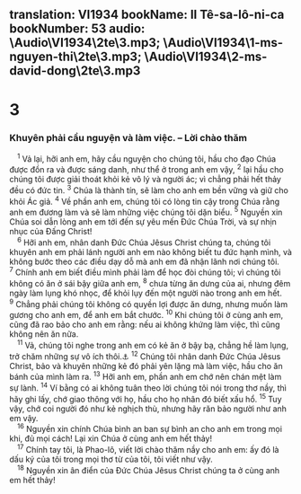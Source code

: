 translation: VI1934
bookName: II Tê-sa-lô-ni-ca 
bookNumber: 53
audio: \Audio\VI1934\2te\3.mp3; \Audio\VI1934\1-ms-nguyen-thi\2te\3.mp3; \Audio\VI1934\2-ms-david-dong\2te\3.mp3
-------

<div class="title"><h1>3</h1><h3>Khuyên phải cầu nguyện và làm việc. – Lời chào thăm</h3></div>
<span class="verse 2te_3_1"> <sup>1</sup> Vả lại, hỡi anh em, hãy cầu nguyện cho chúng tôi, hầu cho đạo Chúa được đồn ra và được sáng danh, như thể ở trong anh em vậy, </span>
<span class="verse 2te_3_2"><sup>2</sup> lại hầu cho chúng tôi được giải thoát khỏi kẻ vô lý và người ác; vì chẳng phải hết thảy đều có đức tin. </span>
<span class="verse 2te_3_3"><sup>3</sup> Chúa là thành tín, sẽ làm cho anh em bền vững và giữ cho khỏi Ác giả. </span>
<span class="verse 2te_3_4"><sup>4</sup> Về phần anh em, chúng tôi có lòng tin cậy trong Chúa rằng anh em đương làm và sẽ làm những việc chúng tôi dặn biểu. </span>
<span class="verse 2te_3_5"><sup>5</sup> Nguyền xin Chúa soi dẫn lòng anh em tới đến sự yêu mến Đức Chúa Trời, và sự nhịn nhục của Đấng Christ! <br/></span>
<span class="verse 2te_3_6"> <sup>6</sup> Hỡi anh em, nhân danh Đức Chúa Jêsus Christ chúng ta, chúng tôi khuyên anh em phải lánh người anh em nào không biết tu đức hạnh mình, và không bước theo các điều dạy dỗ mà anh em đã nhận lãnh nơi chúng tôi. </span>
<span class="verse 2te_3_7"><sup>7</sup> Chính anh em biết điều mình phải làm để học đòi chúng tôi; vì chúng tôi không có ăn ở sái bậy giữa anh em, </span>
<span class="verse 2te_3_8"><sup>8</sup> chưa từng ăn dưng của ai, nhưng đêm ngày làm lụng khó nhọc, để khỏi lụy đến một người nào trong anh em hết. </span>
<span class="verse 2te_3_9"><sup>9</sup> Chẳng phải chúng tôi không có quyền lợi được ăn dưng, nhưng muốn làm gương cho anh em, để anh em bắt chước. </span>
<span class="verse 2te_3_10"><sup>10</sup> Khi chúng tôi ở cùng anh em, cũng đã rao bảo cho anh em rằng: nếu ai không khứng làm việc, thì cũng không nên ăn nữa. <br/></span>
<span class="verse 2te_3_11"> <sup>11</sup> Vả, chúng tôi nghe trong anh em có kẻ ăn ở bậy bạ, chẳng hề làm lụng, trở chăm những sự vô ích thôi.<a data-toggle="tooltip" data-placement="bottom" title="Ctd: ngồi Le đôi mách">⚓</a></span>
<span class="verse 2te_3_12"><sup>12</sup> Chúng tôi nhân danh Đức Chúa Jêsus Christ, bảo và khuyên những kẻ đó phải yên lặng mà làm việc, hầu cho ăn bánh của mình làm ra. </span>
<span class="verse 2te_3_13"><sup>13</sup> Hỡi anh em, phần anh em chớ nên chán mệt làm sự lành. </span>
<span class="verse 2te_3_14"><sup>14</sup> Ví bằng có ai không tuân theo lời chúng tôi nói trong thơ nầy, thì hãy ghi lấy, chớ giao thông với họ, hầu cho họ nhân đó biết xấu hổ. </span>
<span class="verse 2te_3_15"><sup>15</sup> Tuy vậy, chớ coi người đó như kẻ nghịch thù, nhưng hãy răn bảo người như anh em vậy. <br/></span>
<span class="verse 2te_3_16"> <sup>16</sup> Nguyền xin chính Chúa bình an ban sự bình an cho anh em trong mọi khi, đủ mọi cách! Lại xin Chúa ở cùng anh em hết thảy! <br/></span>
<span class="verse 2te_3_17"> <sup>17</sup> Chính tay tôi, là Phao-lô, viết lời chào thăm nầy cho anh em: ấy đó là dấu ký của tôi trong mọi thơ từ của tôi, tôi viết như vậy. <br/></span>
<span class="verse 2te_3_18"> <sup>18</sup> Nguyền xin ân điển của Đức Chúa Jêsus Christ chúng ta ở cùng anh em hết thảy! <br/></span>

